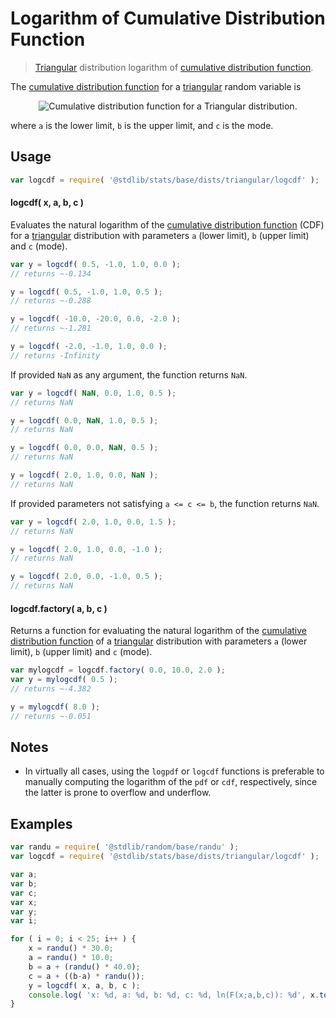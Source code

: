 <!--

@license Apache-2.0

Copyright (c) 2018 The Stdlib Authors.

Licensed under the Apache License, Version 2.0 (the "License");
you may not use this file except in compliance with the License.
You may obtain a copy of the License at

   http://www.apache.org/licenses/LICENSE-2.0

Unless required by applicable law or agreed to in writing, software
distributed under the License is distributed on an "AS IS" BASIS,
WITHOUT WARRANTIES OR CONDITIONS OF ANY KIND, either express or implied.
See the License for the specific language governing permissions and
limitations under the License.

-->

# Logarithm of Cumulative Distribution Function

> [Triangular][triangular-distribution] distribution logarithm of [cumulative distribution function][cdf].

<section class="intro">

The [cumulative distribution function][cdf] for a [triangular][triangular-distribution] random variable is

<!-- <equation class="equation" label="eq:triangular_cdf" align="center" raw="F(x;a,b,c) = \begin{cases} 0 & \text{for } x \leq a \\ \frac{(x-a)^2}{(b-a)(c-a)} & \text{for } a < x \leq c \\ 1-\frac{(b-x)^2}{(b-a)(b-c)} & \text{for } c < x < b \\ 1 & \text{for } b \leq x \end{cases}" alt="Cumulative distribution function for a Triangular distribution."> -->

<div class="equation" align="center" data-raw-text="F(x;a,b,c) = \begin{cases} 0 &amp; \text{for } x \leq a \\ \frac{(x-a)^2}{(b-a)(c-a)} &amp; \text{for } a &lt; x \leq c \\ 1-\frac{(b-x)^2}{(b-a)(b-c)} &amp; \text{for } c &lt; x &lt; b \\ 1 &amp; \text{for } b \leq x \end{cases}" data-equation="eq:triangular_cdf">
    <img src="https://cdn.rawgit.com/stdlib-js/stdlib/6c7e930588674097b03b3201c5d368532bba6c67/lib/node_modules/@stdlib/stats/base/dists/triangular/logcdf/docs/img/equation_triangular_cdf.svg" alt="Cumulative distribution function for a Triangular distribution.">
    <br>
</div>

<!-- </equation> -->

where `a` is the lower limit, `b` is the upper limit, and `c` is the mode.

</section>

<!-- /.intro -->

<section class="usage">

## Usage

```javascript
var logcdf = require( '@stdlib/stats/base/dists/triangular/logcdf' );
```

#### logcdf( x, a, b, c )

Evaluates the natural logarithm of the [cumulative distribution function][cdf] (CDF) for a [triangular][triangular-distribution] distribution with parameters `a` (lower limit), `b` (upper limit) and `c` (mode).

```javascript
var y = logcdf( 0.5, -1.0, 1.0, 0.0 );
// returns ~-0.134

y = logcdf( 0.5, -1.0, 1.0, 0.5 );
// returns ~-0.288

y = logcdf( -10.0, -20.0, 0.0, -2.0 );
// returns ~-1.281

y = logcdf( -2.0, -1.0, 1.0, 0.0 );
// returns -Infinity
```

If provided `NaN` as any argument, the function returns `NaN`.

```javascript
var y = logcdf( NaN, 0.0, 1.0, 0.5 );
// returns NaN

y = logcdf( 0.0, NaN, 1.0, 0.5 );
// returns NaN

y = logcdf( 0.0, 0.0, NaN, 0.5 );
// returns NaN

y = logcdf( 2.0, 1.0, 0.0, NaN );
// returns NaN
```

If provided parameters not satisfying `a <= c <= b`, the function returns `NaN`.

```javascript
var y = logcdf( 2.0, 1.0, 0.0, 1.5 );
// returns NaN

y = logcdf( 2.0, 1.0, 0.0, -1.0 );
// returns NaN

y = logcdf( 2.0, 0.0, -1.0, 0.5 );
// returns NaN
```

#### logcdf.factory( a, b, c )

Returns a function for evaluating the natural logarithm of the [cumulative distribution function][cdf] of a [triangular][triangular-distribution] distribution with parameters `a` (lower limit), `b` (upper limit) and `c` (mode).

```javascript
var mylogcdf = logcdf.factory( 0.0, 10.0, 2.0 );
var y = mylogcdf( 0.5 );
// returns ~-4.382

y = mylogcdf( 8.0 );
// returns ~-0.051
```

</section>

<!-- /.usage -->

<section class="notes">

## Notes

-   In virtually all cases, using the `logpdf` or `logcdf` functions is preferable to manually computing the logarithm of the `pdf` or `cdf`, respectively, since the latter is prone to overflow and underflow.

</section>

<!-- /.notes -->

<section class="examples">

## Examples

<!-- eslint no-undef: "error" -->

```javascript
var randu = require( '@stdlib/random/base/randu' );
var logcdf = require( '@stdlib/stats/base/dists/triangular/logcdf' );

var a;
var b;
var c;
var x;
var y;
var i;

for ( i = 0; i < 25; i++ ) {
    x = randu() * 30.0;
    a = randu() * 10.0;
    b = a + (randu() * 40.0);
    c = a + ((b-a) * randu());
    y = logcdf( x, a, b, c );
    console.log( 'x: %d, a: %d, b: %d, c: %d, ln(F(x;a,b,c)): %d', x.toFixed( 4 ), a.toFixed( 4 ), b.toFixed( 4 ), c.toFixed( 4 ), y.toFixed( 4 ) );
}
```

</section>

<!-- /.examples -->

<section class="links">

[cdf]: https://en.wikipedia.org/wiki/Cumulative_distribution_function

[triangular-distribution]: https://en.wikipedia.org/wiki/Triangular_distribution

</section>

<!-- /.links -->

